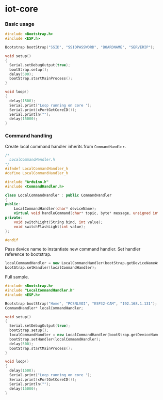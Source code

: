 # iot-core

### Basic usage

``` cpp
#include <Bootstrap.h>
#include <ESP.h>

Bootstrap bootStrap("SSID", "SSIDPASSWORD", "BOARDNAME", "SERVERIP");

void setup()
{
  Serial.setDebugOutput(true);
  bootStrap.setup();
  delay(500);
  bootStrap.startMainProcess();
}

void loop()
{
  delay(1500);
  Serial.print("Loop running on core ");
  Serial.print(xPortGetCoreID());
  Serial.println("");
  delay(15000);
}
```


### Command handling

Create local command handler inherits from `CommandHandler`.

``` cpp
/*
  LocalCommandHandler.h
*/
#ifndef LocalCommandHandler_h
#define LocalCommandHandler_h

#include "Arduino.h"
#include <CommandHandler.h>

class LocalCommandHandler : public CommandHandler
{
public:
    LocalCommandHandler(char* deviceName);
    virtual void handleCommand(char* topic, byte* message, unsigned int length);
private:
    void switchLight(String bind, int value);
    void switchFlashLight(int value);
};

#endif
```

Pass device name to instantiate new command handler. Set handler reference to bootstrap.
``` cpp
localCommandHandler = new LocalCommandHandler(bootStrap.getDeviceNameAsChar());
bootStrap.setHandler(localCommandHandler);
```

Full sample.

``` cpp
#include <Bootstrap.h>
#include "LocalCommandHandler.h"
#include <ESP.h>

Bootstrap bootStrap("Home", "PCSNLVOI", "ESP32-CAM", "192.168.1.131");
CommandHandler* localCommandHandler;

void setup()
{
  Serial.setDebugOutput(true);
  bootStrap.setup();
  localCommandHandler = new LocalCommandHandler(bootStrap.getDeviceNameAsChar());
  bootStrap.setHandler(localCommandHandler);
  delay(500);
  bootStrap.startMainProcess();
}

void loop()
{
  delay(1500);
  Serial.print("Loop running on core ");
  Serial.print(xPortGetCoreID());
  Serial.println("");
  delay(15000);
}
```